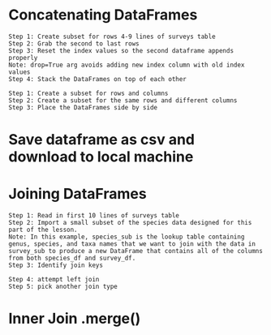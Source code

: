 # Concatenating DataFrames

    Step 1: Create subset for rows 4-9 lines of surveys table
    Step 2: Grab the second to last rows
    Step 3: Reset the index values so the second dataframe appends properly
    Note: drop=True arg avoids adding new index column with old index values
    Step 4: Stack the DataFrames on top of each other

    Step 1: Create a subset for rows and columns
    Step 2: Create a subset for the same rows and different columns
    Step 3: Place the DataFrames side by side

# Save dataframe as csv and download to local machine


# Joining DataFrames

    Step 1: Read in first 10 lines of surveys table
    Step 2: Import a small subset of the species data designed for this part of the lesson.
    Note: In this example, species_sub is the lookup table containing genus, species, and taxa names that we want to join with the data in survey_sub to produce a new DataFrame that contains all of the columns from both species_df and survey_df.
    Step 3: Identify join keys
    
    Step 4: attempt left join
    Step 5: pick another join type
    
# Inner Join .merge()
